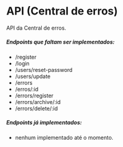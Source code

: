 # API (Central de erros)

API da Central de erros. 

##### Endpoints que faltam ser implementados:
- /register
- /login
- /users/reset-password
- /users/update
- /errors
- /erros/:id
- /errors/register
- /errors/archive/:id
- /errors/delete/:id

##### Endpoints já implementados:
- nenhum implementado até o momento.


